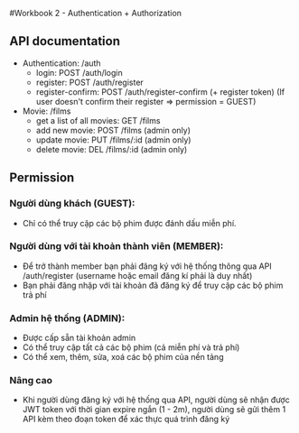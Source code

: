 #Workbook 2 - Authentication + Authorization

## API documentation
- Authentication: /auth
  - login: POST /auth/login
  - register: POST /auth/register
  - register-confirm: POST /auth/register-confirm (+ register token) (If user doesn't confirm their register => permission = GUEST)
- Movie: /films
  - get a list of all movies: GET /films
  - add new movie: POST /films (admin only)
  - update movie: PUT /films/:id (admin only)
  - delete movie: DEL /films/:id (admin only) 

## Permission

### Người dùng khách (GUEST):

- Chỉ có thể truy cập các bộ phim được đánh dấu miễn phí.

### Người dùng với tài khoản thành viên (MEMBER):

- Để trở thành member bạn phải đăng ký với hệ thống thông qua API /auth/register (username hoặc email đăng kí phải là duy nhất)
- Bạn phải đăng nhập với tài khoản đã đăng ký để truy cập các bộ phim trả phí

### Admin hệ thống (ADMIN):

- Được cấp sẵn tài khoản admin
- Có thể truy cập tất cả các bộ phim (cả miễn phí và trả phí)
- Có thể xem, thêm, sửa, xoá các bộ phim của nền tảng

### Nâng cao

- Khi người dùng đăng ký với hệ thống qua API, người dùng sẽ nhận được JWT token với thời gian expire ngắn (1 - 2m), người dùng sẽ gửi thêm 1 API kèm theo đoạn token để xác thực quá trình đăng ký